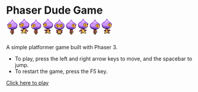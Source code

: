 # Phaser Dude Game ![dude](public/assets/dude.png)

A simple platformer game built with Phaser 3.

- To play, press the left and right arrow keys to move, and the spacebar to jump.
- To restart the game, press the F5 key.

[Click here to play](https://nemoartdev.github.io/phaser-dude-game/)
